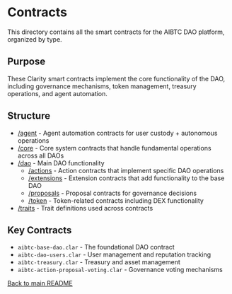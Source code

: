 # Contracts

This directory contains all the smart contracts for the AIBTC DAO platform, organized by type.

## Purpose

These Clarity smart contracts implement the core functionality of the DAO, including governance mechanisms, token management, treasury operations, and agent automation.

## Structure

- [/agent](/contracts/agent) - Agent automation contracts for user custody + autonomous operations
- [/core](/contracts/core) - Core system contracts that handle fundamental operations across all DAOs
- [/dao](/contracts/dao) - Main DAO functionality
  - [/actions](/contracts/dao/actions) - Action contracts that implement specific DAO operations
  - [/extensions](/contracts/dao/extensions) - Extension contracts that add functionality to the base DAO
  - [/proposals](/contracts/dao/proposals) - Proposal contracts for governance decisions
  - [/token](/contracts/dao/token) - Token-related contracts including DEX functionality
- [/traits](/contracts/traits) - Trait definitions used across contracts

## Key Contracts

- `aibtc-base-dao.clar` - The foundational DAO contract
- `aibtc-dao-users.clar` - User management and reputation tracking
- `aibtc-treasury.clar` - Treasury and asset management
- `aibtc-action-proposal-voting.clar` - Governance voting mechanisms

[Back to main README](/)
